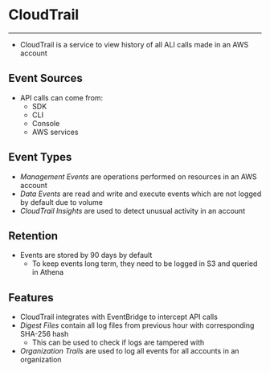 # CloudTrail

---

- CloudTrail is a service to view history of all ALI calls made in an AWS account

## Event Sources

- API calls can come from:
    - SDK
    - CLI
    - Console
    - AWS services

## Event Types

- *Management Events* are operations performed on resources in an AWS account
- *Data Events* are read and write and execute events which are not logged by default due to volume
- *CloudTrail Insights* are used to detect unusual activity in an account

## Retention 

- Events are stored by 90 days by default
    - To keep events long term, they need to be logged in S3 and queried in Athena

## Features

- CloudTrail integrates with EventBridge to intercept API calls
- *Digest Files* contain all log files from previous hour with corresponding SHA-256 hash
    - This can be used to check if logs are tampered with
- *Organization Trails* are used to log all events for all accounts in an organization

